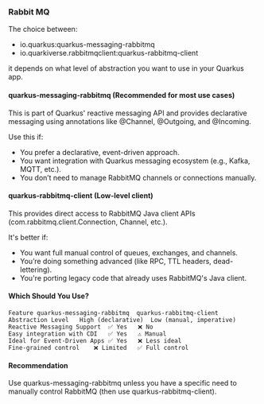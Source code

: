 ### Rabbit MQ

The choice between:

* io.quarkus:quarkus-messaging-rabbitmq
* io.quarkiverse.rabbitmqclient:quarkus-rabbitmq-client

it depends on what level of abstraction you want to use in your Quarkus app.

#### quarkus-messaging-rabbitmq (Recommended for most use cases)

This is part of Quarkus' reactive messaging API and provides declarative messaging
using annotations like @Channel, @Outgoing, and @Incoming.

Use this if:

* You prefer a declarative, event-driven approach.
* You want integration with Quarkus messaging ecosystem (e.g., Kafka, MQTT, etc.).
* You don’t need to manage RabbitMQ channels or connections manually.

#### quarkus-rabbitmq-client (Low-level client)

This provides direct access to RabbitMQ Java client APIs
(com.rabbitmq.client.Connection, Channel, etc.).

It's better if:

* You want full manual control of queues, exchanges, and channels.
* You’re doing something advanced (like RPC, TTL headers, dead-lettering).
* You're porting legacy code that already uses RabbitMQ's Java client.

#### Which Should You Use?

```
Feature	quarkus-messaging-rabbitmq	quarkus-rabbitmq-client
Abstraction Level	High (declarative)	Low (manual, imperative)
Reactive Messaging Support	✅ Yes	❌ No
Easy integration with CDI	✅ Yes	⚠️ Manual
Ideal for Event-Driven Apps	✅ Yes	❌ Less ideal
Fine-grained control	❌ Limited	✅ Full control
```

#### Recommendation

Use quarkus-messaging-rabbitmq unless you have a specific need to manually control RabbitMQ
(then use quarkus-rabbitmq-client).